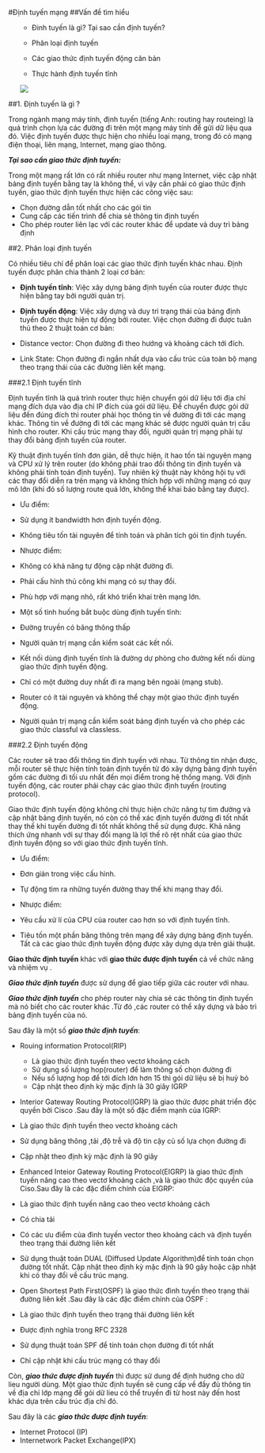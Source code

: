 #Định tuyến mạng ##Vấn đề tìm hiểu <ul>- Đinh tuyến là gì? Tại sao cần định tuyến?- Phân loại định tuyến- Các giao thức định tuyến động căn bản - Thực hành định tuyến tĩnh <img src="https://trello-attachments.s3.amazonaws.com/57b7cafdea31df217c92dabe/600x173/fa5b94c4c7e4a208ec48fa68bca16139/Screenshot_1.png"></uL>##1. Định tuyến là gì ?Trong ngành mạng máy tính, định tuyến (tiếng Anh: routing hay routeing) là quá trình chọn lựa các đường đi trên một mạng máy tính để gửi dữ liệu qua đó. Việc định tuyến được thực hiện cho nhiều loại mạng, trong đó có mạng điện thoại, liên mạng, Internet, mạng giao thông.***Tại sao cần giao thức định tuyến:***Trong một mạng rất lớn có rất nhiều router như mạng Internet, việc cập nhật bảng địnhtuyến bằng tay là không thể, vì vậy cần phải có giao thức định tuyến, giao thức định tuyến thực hiện các công việc sau:- Chọn đường dẫn tốt nhất cho các gói tin- Cung cấp các tiến trình để chia sẻ thông tin định tuyến- Cho phép router liên lạc với các router khác để update và duy trì bảng định##2. Phân loại định tuyếnCó nhiều tiêu chí để phân loại các giao thức định tuyến khác nhau. Định tuyến được phân chia thành 2 loại cơ bản:- **Định tuyến tĩnh**: Việc xây dựng bảng định tuyến của router được thực hiện bằng tay bởi người quản trị.- **Định tuyến động**: Việc xây dựng và duy trì trạng thái của bảng định tuyến được thực hiện tự động bởi router. Việc chọn đường đi được tuân thủ theo 2 thuật toán cơ bản: - Distance vector: Chọn đường đi theo hướng và khoảng cách tới đích. - Link State: Chọn đường đi ngắn nhất dựa vào cấu trúc của toàn bộ mạng theo trạng thái của các đường liên kết mạng.###2.1 Định tuyến tĩnh Định tuyến tĩnh là quá trình router thực hiện chuyển gói dữ liệu tới địa chỉ mạng đích dựa vào địa chỉ IP đích của gói dữ liệu. Để chuyển được gói dữ liệu đến đúng đích thì router phải học thông tin về đường đi tới các mạng khác. Thông tin về đường đi tới các mạng khác sẽ được người quản trị cấu hình cho router. Khi cấu trúc mạng thay đổi, người quản trị mạng phải tự thay đổi bảng định tuyến của router.Kỹ thuật định tuyến tĩnh đơn giản, dễ thực hiện, ít hao tốn tài nguyên mạng và CPU xử lý trên router (do không phải trao đổi thông tin định tuyến và không phải tính toán định tuyến). Tuy nhiên kỹ thuật này không hội tụ với các thay đổi diễn ra trên mạng và không thích hợp với những mạng có quy mô lớn (khi đó số lượng route quá lớn, không thể khai báo bằng tay được).- Ưu điểm: - Sử dụng ít bandwidth hơn định tuyến động. - Không tiêu tốn tài nguyên để tính toán và phân tích gói tin định tuyến.- Nhược điểm: - Không có khả năng tự động cập nhật đường đi. - Phải cấu hình thủ công khi mạng có sự thay đổi. - Phù hợp với mạng nhỏ, rất khó triển khai trên mạng lớn.- Một số tình huống bắt buộc dùng định tuyến tĩnh: - Đường truyền có băng thông thấp - Người quản trị mạng cần kiểm soát các kết nối. - Kết nối dùng định tuyến tĩnh là đường dự phòng cho đường kết nối dùng giao thức định tuyến động. - Chỉ có một đường duy nhất đi ra mạng bên ngoài (mạng stub). - Router có ít tài nguyên và không thể chạy một giao thức định tuyến động. - Người quản trị mạng cần kiểm soát bảng định tuyến và cho phép các giao thức classful và classless.###2.2 Định tuyến độngCác router sẽ trao đổi thông tin định tuyến với nhau. Từ thông tin nhận được, mỗi router sẽ thực hiện tính toán định tuyến từ đó xây dựng bảng định tuyến gồm các đường đi tối ưu nhất đến mọi điểm trong hệ thống mạng. Với định tuyến động, các router phải chạy các giao thức định tuyến (routing protocol).Giao thức định tuyến động không chỉ thực hiện chức năng tự tìm đường và cập nhật bảng định tuyến, nó còn có thể xác định tuyến đường đi tốt nhất thay thế khi tuyến đường đi tốt nhất không thể sử dụng được. Khả năng thích ứng nhanh với sự thay đổi mạng là lợi thế rõ rệt nhất của giao thức định tuyến động so với giao thức định tuyến tĩnh.- Ưu điểm: - Đơn giản trong việc cấu hình. - Tự động tìm ra những tuyến đường thay thế khi mạng thay đổi.- Nhược điểm:   - Yêu cầu xử lí của CPU của router cao hơn so với định tuyến tĩnh. - Tiêu tốn một phần băng thông trên mạng để xây dựng bảng định tuyến. Tất cả các giao thức định tuyến động được xây dựng dựa trên giải thuật.**Giao thức định tuyến** khác với **giao thức được định tuyến** cả về chức năng và nhiệm vụ . ***Giao thức định tuyến*** được sử dụng để giao tiếp giữa các router với nhau. ***Giao thức định tuyến*** cho phép router này chia sẻ các thông tin định tuyến mà nó biết cho các router khác .Từ đó ,các router có thể xây dựng và bảo trì bảng định tuyến của nó. Sau đây là một số ***giao thức định tuyến***:- Rouing information Protocol(RIP)   - Là giao thức định tuyến theo vectơ khoảng cách    - Sử dụng số lượng hop(router) để làm thông số chọn đường đi    - Nếu số lượng hop để tới đích lớn hơn 15 thì gói dữ liệu sẽ bị huỷ bỏ    - Cập nhật theo định kỳ mặc định là 30 giây  IGRP - Interior Gateway Routing Protocol(IGRP) là giao thức được phát triển độc quyền bởi Cisco .Sau đây là một số đặc điểm mạnh của IGRP:  - Là giao thức định tuyến theo vectơ khoảng cách   - Sử dụng băng thông ,tải ,độ trễ và độ tin cậy củ số lựa chọn đường đi   - Cập nhật theo định kỳ mặc định là 90 giây  - Enhanced Inteior Gateway Routing Protocol(EIGRP) là giao thức định tuyến nâng cao theo vectơ khoảng cách ,và là giao thức độc quyền của Ciso.Sau đây là các đặc điểm chính của EIGRP:  - Là giao thức định tuyến nâng cao theo vectơ khoảng cách  - Có chia tải - Có các ưu điểm của đinh tuyến vector theo khoảng cách và định tuyến theo trạng thái đường liên kết - Sử dụng thuật toán DUAL  (Diffused Update Algorithm)để tính toán chọn đường tốt nhất. Cập nhật theo định kỳ mặc định là 90 gây hoặc cập nhật khi có thay đổi về cấu trúc mạng. - Open Shortest Path First(OSPF) là giao thức đình tuyến theo trạng thái đường liên kết .Sau đây là các đặc điểm chính của OSPF :  - Là giao thức định tuyến theo trạng thái đường liên kết   - Được định nghĩa trong RFC 2328   - Sử dụng thuật toán SPF  để tính toán chọn đường đi tốt nhất  - Chỉ cập nhật khi cấu trúc mạng có  thay đổi  Còn, ***giao thức được định tuyến*** thì được sử dung để định hướng cho dữ lieu người dùng. Một giao thức định tuyến sẽ cung cấp về đầy đủ thông tin về địa chỉ lớp mạng để gói dữ lieu có thể truyền đi từ host này đến host khác dựa trên cấu trúc địa chỉ đó.Sau đây là các ***giao thức được định tuyến***:- Internet Protocol (IP)- Internetwork Packet Exchange(IPX)
